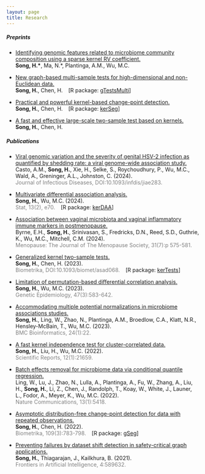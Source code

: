 ```yaml
---
layout: page
title: Research
---
```


##### Preprints

* [Identifying genomic features related to microbiome community composition using a sparse kernel RV coefficient.]() \
  **Song, H.\***, Ma, N.\*, Plantinga, A.M., Wu, M.C.
  
* [New graph-based multi-sample tests for high-dimensional and non-Euclidean data.](https://arxiv.org/pdf/2205.13787.pdf) \
  **Song, H.**, Chen, H. &ensp; [R package: [gTestsMulti](https://cran.r-project.org/web/packages/gTestsMulti/index.html)]
  
* [Practical and powerful kernel-based change-point detection.](https://arxiv.org/pdf/2206.01853.pdf)  \
  **Song, H.**, Chen, H. &ensp; [R package: [kerSeg](https://cran.r-project.org/web/packages/kerSeg/index.html)]
  
* [A fast and effective large-scale two-sample test based on kernels.](https://arxiv.org/pdf/2110.03118.pdf) \
  **Song, H.**, Chen, H.

  
##### Publications

* [Viral genomic variation and the severity of genital HSV-2 infection as quantified by shedding rate: a viral genome-wide association study.](https://academic.oup.com/jid/advance-article/doi/10.1093/infdis/jiae283/7683852) \
  Casto, A.M., **Song, H.**, Xie, H., Selke, S., Roychoudhury, P., Wu, M.C., Wald, A., Greninger, A.L., Johnston, C. (2024). \
  <span style="color:grey"> Journal of Infectious Diseases, DOI:10.1093/infdis/jiae283. </span>
  
* [Multivariate differential association analysis.](https://onlinelibrary.wiley.com/doi/10.1002/sta4.704) \
  **Song, H.**, Wu, M.C. (2024). \
  <span style="color:grey"> Stat, 13(2), e70. </span> &ensp; [R package: [kerDAA](https://cran.r-project.org/web/packages/kerDAA/index.html)]
  
* [Association between vaginal microbiota and vaginal inflammatory immune markers in postmenopause.](https://journals.lww.com/menopausejournal/fulltext/2024/07000/association_between_vaginal_microbiota_and_vaginal.3.aspx) \
  Byrne, E.H., **Song, H.**, Srinivasan, S., Fredricks, D.N., Reed, S.D., Guthrie, K., Wu, M.C., Mitchell, C.M. (2024). \
  <span style="color:grey"> Menopause: The Journal of The Menopause Society, 31(7):p 575-581. </span>
  
* [Generalized kernel two-sample tests.](https://academic.oup.com/biomet/advance-article-abstract/doi/10.1093/biomet/asad068/7420214?redirectedFrom=fulltext) \
  **Song, H.**, Chen, H. (2023).    \
  <span style="color:grey"> Biometrika, DOI:10.1093/biomet/asad068. </span> &ensp; [R package: [kerTests](https://cran.r-project.org/web/packages/kerTests/index.html)]

* [Limitation of permutation-based differential correlation analysis.](https://onlinelibrary.wiley.com/doi/10.1002/gepi.22540) \
  **Song, H.**, Wu, M.C. (2023).  \
  <span style="color:grey"> Genetic Epidemiology, 47(3):583-642. </span>
  
* [Accommodating multiple potential normalizations in microbiome associations studies.](https://bmcbioinformatics.biomedcentral.com/articles/10.1186/s12859-023-05147-w)   \
  **Song, H.**, Ling, W., Zhao, N., Plantinga, A.M., Broedlow, C.A., Klatt, N.R., Hensley-McBain, T., Wu, M.C. (2023). \
  <span style="color:grey"> BMC Bioinformatics, 24(1):22. </span>
  
* [A fast kernel independence test for cluster-correlated data.](https://www.nature.com/articles/s41598-022-26278-9) \
  **Song, H.**, Liu, H., Wu, M.C. (2022).  
  <span style="color:grey"> Scientific Reports, 12(1):21659. </span>
  
* [Batch effects removal for microbiome data via conditional quantile regression.](https://www.nature.com/articles/s41467-022-33071-9)  \
  Ling, W., Lu, J., Zhao, N., Lulla, A., Plantinga, A., Fu, W., Zhang, A., Liu, H., **Song, H.**, Li, Z., Chen, J., Randolph, T., Koay, W., White, J., Launer, L., Fodor, A., Meyer, K., Wu, M.C. (2022). \
  <span style="color:grey"> Nature Communications, 13(1):5418. </span>
  
* [Asymptotic distribution-free change-point detection for data with repeated observations.](https://academic.oup.com/biomet/article/109/3/783/6377777?guestAccessKey=5af540ec-9d89-44b5-b04c-86c81bcd86a4)  \
  **Song, H.**, Chen, H. (2022).   
  <span style="color:grey"> Biometrika, 109(3):783-798. </span> &ensp; [R package: [gSeg](https://cran.r-project.org/web/packages/gSeg/index.html)]
  
* [Preventing failures by dataset shift detection in safety-critical graph applications.](https://www.frontiersin.org/articles/10.3389/frai.2021.589632/full)  \
  **Song, H.**, Thiagarajan, J., Kailkhura, B. (2021).  
  <span style="color:grey"> Frontiers in Artificial Intelligence, 4:589632. </span>
